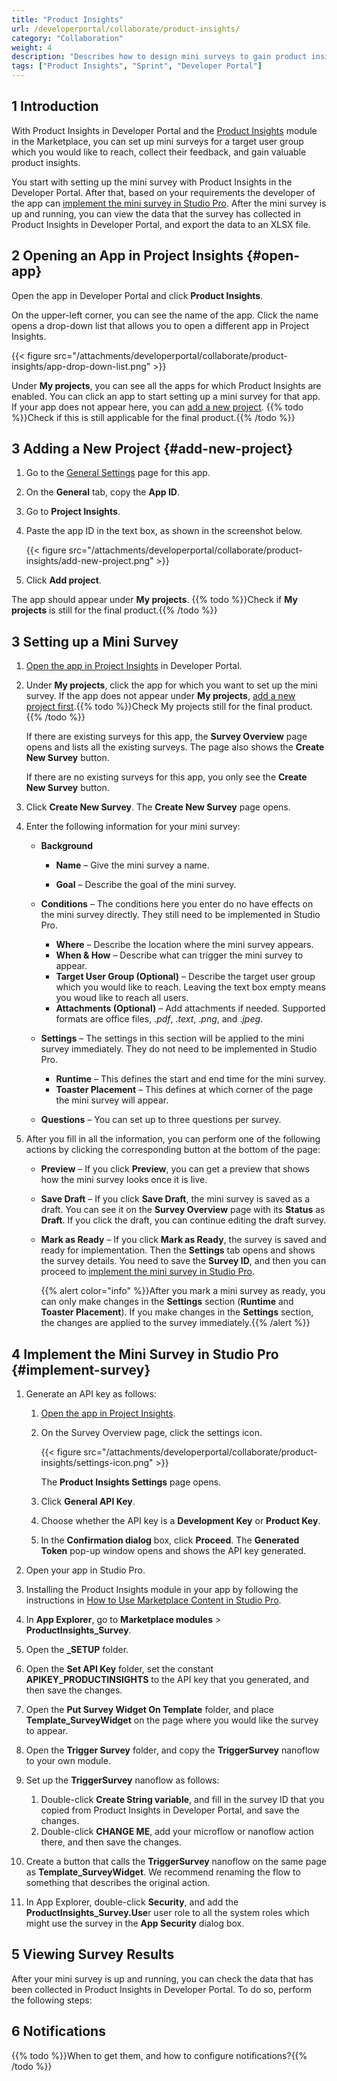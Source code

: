 ```yaml
---
title: "Product Insights"
url: /developerportal/collaborate/product-insights/
category: "Collaboration"
weight: 4
description: "Describes how to design mini surveys to gain product insights into your app and view the survey results."
tags: ["Product Insights", "Sprint", "Developer Portal"]
---
```


## 1 Introduction

With Product Insights in Developer Portal and the [Product Insights](needs-url) module in the Marketplace, you can set up mini surveys for a target user group which you would like to reach, collect their feedback, and gain valuable product insights.

You start with setting up the mini survey with Product Insights in the Developer Portal. After that, based on your requirements the developer of the app can [implement the mini survey in Studio Pro](#implement-survey). After the mini survey is up and running, you can view the data that the survey has collected in Product Insights in Developer Portal, and export the data to an XLSX file.

## 2 Opening an App in Project Insights {#open-app}

Open the app in Developer Portal and click **Product Insights**. 

On the upper-left corner, you can see the name of the app. Click the name opens a drop-down list that allows you to open a different app in Project Insights.

{{< figure src="/attachments/developerportal/collaborate/product-insights/app-drop-down-list.png" >}}

Under **My projects**, you can see all the apps for which Product Insights are enabled. You can click an app to start setting up a mini survey for that app. If your app does not appear here, you can [add a new project](#add-new-project). {{% todo %}}Check if this is still applicable for the final product.{{% /todo %}}

## 3 Adding a New Project {#add-new-project}

1. Go to the [General Settings](/developerportal/collaborate/general-settings/#2-general) page for this app.
2. On the **General** tab, copy the **App ID**. 
3. Go to **Project Insights**.
4.  Paste the app ID in the text box, as shown in the screenshot below.

    {{< figure src="/attachments/developerportal/collaborate/product-insights/add-new-project.png" >}}

5. Click **Add project**.

The app should appear under **My projects**. {{% todo %}}Check if **My projects** is still for the final product.{{% /todo %}}

## 3 Setting up a Mini Survey

1. [Open the app in Project Insights](#open-app) in Developer Portal.

2. Under **My projects**, click the app for which you want to set up the mini survey. If the app does not appear under **My projects**, [add a new project first](#aa-new-project).{{% todo %}}Check My projects still for the final product.{{% /todo %}}

   If there are existing surveys for this app, the **Survey Overview** page opens and lists all the existing surveys. The page also shows the **Create New Survey** button.

   If there are no existing surveys for this app, you only see the **Create New Survey** button.

3. Click **Create New Survey**. The **Create New Survey** page opens.

4. Enter the following information for your mini survey:

   * **Background**

     * **Name** – Give the mini survey a name.

     * **Goal** – Describe the goal of the mini survey.

   * **Conditions** – The conditions here you enter do no have effects on the mini survey directly. They still need to be implemented in Studio Pro.
     * **Where** – Describe the location where the mini survey appears.
     * **When & How** – Describe what can trigger the mini survey to appear.
     * **Target User Group (Optional)** – Describe the target user group which you would like to reach. Leaving the text box empty means you woud like to reach all users.
     * **Attachments (Optional)** – Add attachments if needed. Supported formats are office files, .*pdf*, .*text*, .*png*, and .*jpeg*.
     
   * **Settings** – The settings in this section will be applied to the mini survey immediately. They do not need to be implemented in Studio Pro.
     * **Runtime** –  This defines the start and end time for the mini survey.
     * **Toaster Placement** – This defines at which corner of the page the mini survey will appear.
     
   * **Questions** – You can set up to three questions per survey.
   
5. After you fill in all the information, you can perform one of the following actions by clicking the corresponding button at the bottom of the page:
   * **Preview** – If you click **Preview**, you can get a preview that shows how the mini survey looks once it is live.
   
   * **Save Draft** – If you click **Save Draft**, the mini survey is saved as a draft. You can see it on the **Survey Overview** page with its **Status** as **Draft**. If you click the draft, you can continue editing the draft survey.
   
   * **Mark as Ready** – If you click **Mark as Ready**, the survey is saved and ready for implementation. Then the **Settings** tab opens and shows the survey details. You need to save the **Survey ID**, and then you can proceed to [implement the mini survey in Studio Pro](#implement-survey). 
   
     {{% alert color="info" %}}After you mark a mini survey as ready, you can only make changes in the **Settings** section (**Runtime** and **Toaster Placement**). If you make changes in the **Settings** section, the changes are applied to the survey immediately.{{% /alert %}}


## 4 Implement the Mini Survey in Studio Pro {#implement-survey}

1. Generate an API key as follows:

   1. [Open the app in Project Insights](#open-app).

   2. On the Survey Overview page, click the settings icon.

      {{< figure src="/attachments/developerportal/collaborate/product-insights/settings-icon.png" >}}

      The **Product Insights Settings** page opens.

   3. Click **General API Key**.

   4. Choose whether the API key is a **Development Key** or **Product Key**. 

   5. In the **Confirmation dialog** box, click **Proceed**. The **Generated Token** pop-up window opens and shows the API key generated.

2. Open your app in Studio Pro.

3. Installing the Product Insights module in your app by following the instructions in [How to Use Marketplace Content in Studio Pro](/appstore/general/app-store-content/).

4. In **App Explorer**, go to **Marketplace modules** > **ProductInsights_Survey**.

5. Open the **_SETUP** folder.

6. Open the **Set API Key** folder, set the constant **APIKEY_PRODUCTINSIGHTS** to the API key that you generated, and then save the changes.

7. Open the **Put Survey Widget On Template** folder, and place **Template_SurveyWidget** on the page where you would like the survey to appear.

8. Open the **Trigger Survey** folder, and copy the **TriggerSurvey** nanoflow to your own module.

9. Set up the **TriggerSurvey** nanoflow as follows:

   1. Double-click **Create String variable**, and fill in the survey ID that you copied from Product Insights in Developer Portal, and save the changes.
   2. Double-click **CHANGE ME**, add your microflow or nanoflow action there, and then save the changes.

10. Create a button that calls the **TriggerSurvey** nanoflow on the same page as **Template_SurveyWidget**. We recommend renaming the flow to something that describes the original action.

11. In App Explorer, double-click **Security**, and add the **ProductInsights_Survey.Use**r user role to all the system roles which might use the survey in the **App Security** dialog box.

## 5 Viewing Survey Results

After your mini survey is up and running, you can check the data that has been collected in Product Insights in Developer Portal. To do so, perform the following steps:



## 6 Notifications

{{% todo %}}When to get them, and how to configure notifications?{{% /todo %}}
